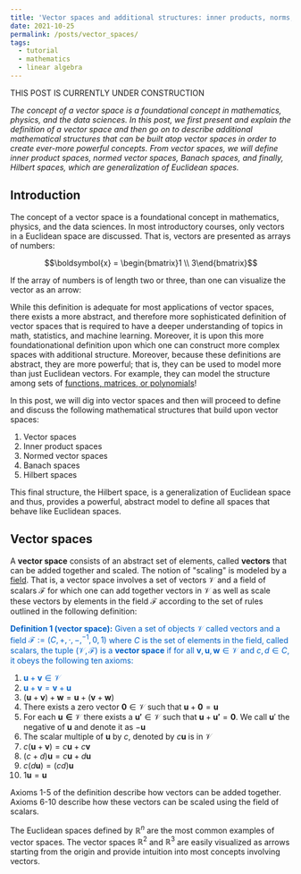 ```yaml
---
title: 'Vector spaces and additional structures: inner products, norms, and Hilbert spaces'
date: 2021-10-25
permalink: /posts/vector_spaces/
tags:
  - tutorial
  - mathematics
  - linear algebra
---
```


THIS POST IS CURRENTLY UNDER CONSTRUCTION

_The concept of a vector space is a foundational concept in mathematics, physics, and the data sciences. In this post, we first present and explain the definition of a vector space and then go on to describe additional mathematical structures that can be built atop vector spaces in order to create ever-more powerful concepts. From vector spaces, we will define inner product spaces, normed vector spaces, Banach spaces, and finally, Hilbert spaces, which are generalization of Euclidean spaces._

Introduction
------------

The concept of a vector space is a foundational concept in mathematics, physics, and the data sciences. In most introductory courses, only vectors in a Euclidean space are discussed. That is, vectors are presented as arrays of numbers:

$$\boldsymbol{x} = \begin{bmatrix}1 \\ 3\end{bmatrix}$$

If the array of numbers is of length two or three, than one can visualize the vector as an arrow:



While this definition is adequate for most applications of vector spaces, there exists a more abstract, and therefore more sophisticated definition of vector spaces that is required to have a deeper understanding of topics in math, statistics, and machine learning. Moreover, it is upon this more foundationational definition upon which one can construct more complex spaces with additional structure. Moreover, because these definitions are abstract, they are more powerful; that is, they can be used to model more than just Euclidean vectors. For example, they can  model the structure among sets of [functions, matrices, or polynomials](https://en.wikipedia.org/wiki/Examples_of_vector_spaces)!

In this post, we will dig into vector spaces and then will proceed to define and discuss the following mathematical structures that build upon vector spaces:

1. Vector spaces
2. Inner product spaces
3. Normed vector spaces
4. Banach spaces
5. Hilbert spaces

This final structure, the Hilbert space, is a generalization of Euclidean space and thus, provides a powerful, abstract model to define all spaces that behave like Euclidean spaces. 

Vector spaces
-------------

A **vector space** consists of an abstract set of elements, called **vectors** that can be added together and scaled.  The notion of "scaling" is modeled by a [field](https://en.wikipedia.org/wiki/Field_(mathematics)).  That is, a vector space involves a set of vectors $\mathcal{V}$ and a field of scalars $\mathcal{F}$ for which one can add together vectors in $\mathcal{V}$ as well as scale these vectors by elements in the field $\mathcal{F}$ according to the set of rules outlined in the following definition:

<span style="color:#0060C6">**Definition 1 (vector space):** Given a set of objects $\mathcal{V}$ called vectors and a field $\mathcal{F} := (C, +, \cdot, -, ^{-1}, 0, 1)$ where $C$ is the set of elements in the field, called scalars, the tuple $(\mathcal{V}, \mathcal{F})$ is a **vector space** if for all $\boldsymbol{v}, \boldsymbol{u}, \boldsymbol{w} \in \mathcal{V}$ and $c, d \in C$, it obeys the following ten axioms:</span>  

1. <span style="color:#0060C6">$\boldsymbol{u} + \boldsymbol{v} \in \mathcal{V}$</span>
2. <span style="color:#0060C6">$\boldsymbol{u} + \boldsymbol{v} = \boldsymbol{v} + \boldsymbol{u}$</span>
3. $(\boldsymbol{u} + \boldsymbol{v}) + \boldsymbol{w} = \boldsymbol{u} + (\boldsymbol{v} + \boldsymbol{w})$ 
4. There exists a zero vector $\boldsymbol{0} \in \mathcal{V}$ such that $\boldsymbol{u} + \boldsymbol{0} = \boldsymbol{u}$
5. For each $\boldsymbol{u \in \mathcal{V}}$ there exists a $\boldsymbol{u'} \in \mathcal{V}$ such that $\boldsymbol{u} + \boldsymbol{u'} = \boldsymbol{0}$.  We call $\boldsymbol{u}'$ the negative of $\boldsymbol{u}$ and denote it as $-\boldsymbol{u}$
6. The scalar multiple of $\boldsymbol{u}$ by $c$, denoted by $c\boldsymbol{u}$ is in $\mathcal{V}$
7. $c(\boldsymbol{u} + \boldsymbol{v}) = c\boldsymbol{u} + c\boldsymbol{v}$
8. $(c + d)\boldsymbol{u} = c\boldsymbol{u} + d\boldsymbol{u}$
9. $c(d\boldsymbol{u}) = (cd)\boldsymbol{u}$
10. $1\boldsymbol{u} = \boldsymbol{u}$

Axioms 1-5 of the definition describe how vectors can be added together. Axioms 6-10 describe how these vectors can be scaled using the field of scalars.

The Euclidean spaces defined by $\mathbb{R}^n$ are the most common examples of vector spaces.  The vector spaces $\mathbb{R}^2$ and $\mathbb{R}^3$ are easily visualized as arrows starting from the origin and provide intuition into most concepts involving vectors. 

